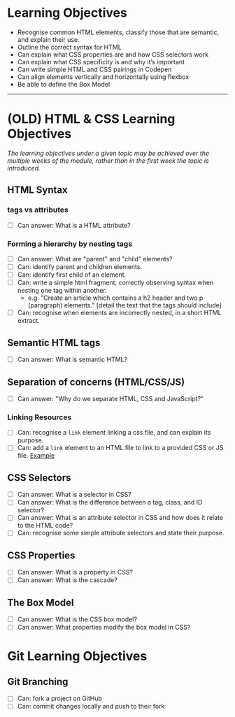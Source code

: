 # Learning Objectives

- Recognise common HTML elements, classify those that are semantic, and explain their use. 
- Outline the correct syntax for HTML
- Can explain what CSS properties are and how CSS selectors work
- Can explain what CSS specificity is and why it’s important
- Can write simple HTML and CSS pairings in Codepen
- Can align elements vertically and horizontally using flexbox
- Be able to define the Box Model

---

# (OLD) HTML & CSS Learning Objectives

_The learning objectives under a given topic may be achieved over the multiple weeks of the module, rather than in the first week the topic is introduced._

## HTML Syntax

### tags vs attributes

- [ ] Can answer: What is a HTML attribute?

### Forming a hierarchy by nesting tags

- [ ] Can answer: What are "parent" and "child" elements?
- [ ] Can: identify parent and children elements.
- [ ] Can: identify first child of an element.
- [ ] Can: write a simple html fragment, correctly observing syntax when nesting one tag within another.
  - e.g. "Create an article which contains a h2 header and two p (paragraph) elements." \[detail the text that the tags should include\]
- [ ] Can: recognise when elements are incorrectly nested, in a short HTML extract.

## Semantic HTML tags

- [ ] Can answer: What is semantic HTML?

## Separation of concerns (HTML/CSS/JS)

- [ ] Can answer: "Why do we separate HTML, CSS and JavaScript?"

### Linking Resources

- [ ] Can: recognise a `link` element linking a css file, and can explain its purpose.
- [ ] Can: add a `link` element to an HTML file to link to a provided CSS or JS file. [Example](https://github.com/CodeYourFuture/html-css-git-exercises/tree/master/week-1/4-links-scripts)

## CSS Selectors

- [ ] Can answer: What is a selector in CSS?
- [ ] Can answer: What is the difference between a tag, class, and ID selector?
- [ ] Can answer: What is an attribute selector in CSS and how does it relate to the HTML code?
- [ ] Can: recognise some simple attribute selectors and state their purpose.

## CSS Properties

- [ ] Can answer: What is a property in CSS?
- [ ] Can answer: What is the cascade?

## The Box Model

- [ ] Can answer: What is the CSS box model?
- [ ] Can answer: What properties modify the box model in CSS?

# Git Learning Objectives

## Git Branching

- [ ] Can: fork a project on GitHub
- [ ] Can: commit changes locally and push to their fork
